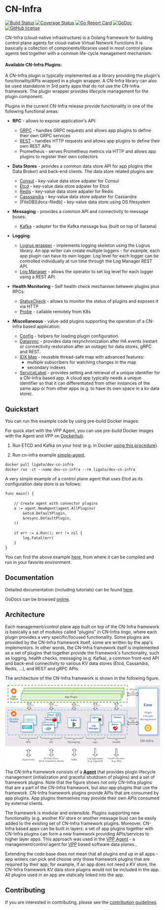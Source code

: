 # CN-Infra

[![Build Status](https://travis-ci.org/ligato/cn-infra.svg?branch=master)](https://travis-ci.org/ligato/cn-infra)
[![Coverage Status](https://coveralls.io/repos/github/ligato/cn-infra/badge.svg?branch=master)](https://coveralls.io/github/ligato/cn-infra?branch=master)
[![Go Report Card](https://goreportcard.com/badge/github.com/ligato/cn-infra)](https://goreportcard.com/report/github.com/ligato/cn-infra)
[![GoDoc](https://godoc.org/github.com/ligato/cn-infra?status.svg)](https://godoc.org/github.com/ligato/cn-infra)
[![GitHub license](https://img.shields.io/badge/license-Apache%20license%202.0-blue.svg)](https://github.com/ligato/cn-infra/blob/master/LICENSE.md)

CN-Infra (cloud-native infrastructure) is a Golang framework for building
control plane agents for cloud-native Virtual Network Functions It is
basically a collection of components/libraries used in most control plane 
agents tied together with a common life-cycle management mechanism.

#### Available CN-Infra Plugins:

A CN-Infra plugin is typically implemented as a library providing the 
plugin's functionality/APIs wrapped in a plugin wrapper. A CN-Infra 
library can also be used standalone in 3rd party apps that do not use
the CN-Infra framework. The plugin wrapper provides lifecycle management 
for the plugin component.

Plugins in the current CN-Infra release provide functionality in one of 
the following functional areas:

* **RPC** - allows to expose application's API:
  - [GRPC][docs-grpc] - handles GRPC requests and allows app plugins to define
    their own GRPC services
  - [REST][docs-rest] - handles HTTP requests and allows app plugins to define
    their own REST APIs
  - Prometheus - serves Prometheus metrics via HTTP and allows
    app plugins to register their own collectors
        
* **Data Stores** - provides a common data store API for app plugins (the 
    Data Broker) and back-end clients. The data store related plugins are:
  - [Consul][docs-consul] - key-value data store adpater for Consul
  - [Etcd][docs-etcd] - key-value data store adpater for Etcd
  - [Redis][docs-redis] - key-value data store adpater for Redis
  - [Casssandra][cassandra] - key-value data store adpater for Cassandra
  - [FileDB][docs-filedb] - key-value data store using OS filesystem
    
* **Messaging** - provides a common API and connectivity to message buses:
  - [Kafka][docs-kafka] - adapter for the Kafka message bus (built on top of
    Sarama)
    
* **Logging**:
  - [Logrus wrapper][logrus] - implements logging skeleton 
    using the Logrus library. An app writer can create multiple loggers -
    for example, each app plugin can have its own logger. Log level
    for each logger can be controlled individually at run time through
    the Log Manager REST API.
  - [Log Manager][docs-logmanager] - allows the operator to set log
    level for each logger using a REST API.
    
* **Health Monitoring** - Self health check mechanism between plugins 
    plus RPCs:
  - [StatusCheck][docs-statuscheck] - allows to monitor the status of plugins
    and exposes it via HTTP
  - [Probe][probe] - callable remotely from K8s
  
* **Miscellaneous** - value-add plugins supporting the operation of a 
    CN-Infra based application: 
  - [Config][config] - helpers for loading plugin configuration.
  - [Datasync][resync] - provides data resynchronization after HA 
    events (restart or connectivity restoration after an outage) for data
    stores, gRPC and REST.
  - [IDX Map][idx-map] - reusable thread-safe map with advanced features:
    * multiple subscribers for watching changes in the map
    * secondary indexes
  - [ServiceLabel][docs-service-label] - provides setting and retrieval of a 
      unique identifier for a CN-Infra based app. A cloud app typically needs
      a unique identifier so that it can differentiated from other instances 
      of the same app or from other apps (e.g. to have its own space in a kv 
      data store).


## Quickstart

You can run this example code by using pre-build Docker images:

For quick start with the VPP Agent, you can use pre-build Docker images with the Agent and VPP
on [Dockerhub][dockerhub].

1. Run ETCD and Kafka on your host (e.g. in Docker 
  [using this procedure][simple-agent]).

2. Run cn-infra example [simple-agent][simple-agent].
```
docker pull ligato/dev-cn-infra
docker run -it --name dev-cn-infra --rm ligato/dev-cn-infra
```

A very simple example of a control plane agent that uses Etcd as its configuration data store 
is as follows:
```
func main() {

	// Create agent with connector plugins
	a := agent.NewAgent(agent.AllPlugins(
		&etcd.DefaultPlugin,
		&resync.DefaultPlugin,
	))

	if err := a.Run(); err != nil {
		log.Fatal(err)
	}
}
```
You can find the above example [here][simple-agent], from where it can be 
compiled and run in your favorite environment.

## Documentation

Detailed documentation (including tutorials) can be found [here][ligato].

GoDocs can be browsed [online][godocs].

## Architecture

Each management/control plane app built on top of the CN-Infra framework is 
basically a set of modules called "plugins" in CN-Infra lingo, where each 
plugin provides a very specific/focused functionality. Some plugins are 
provided by the CN-Infra framework itself, some are written by the app's 
implementors. In other words, the CN-Infra framework itself is implemented
as a set of plugins that together provide the framework's functionality, 
such as logging, health checks, messaging (e.g. Kafka), a common front-end
API and back-end connectivity to various KV data stores (Etcd, Cassandra, 
Redis, ...), and REST and gRPC APIs. 

The architecture of the CN-Infra framework is shown in the following figure.

![arch](docs/imgs/high_level_arch_cninfra.png "High Level Architecture of cn-infra")

The CN-Infra framework consists of a **[Agent][agent]** that provides plugin
lifecycle management (initialization and graceful shutdown of plugins) 
and a set of framework plugins. Note that the figure shows not only 
CN-Infra plugins that are a part of the CN-Infra framework, but also 
app plugins that use the framework. CN-Infra framework plugins provide 
APIs that are consumed by app plugins. App plugins themselves may 
provide their own APIs consumed by external clients.

The framework is modular and extensible. Plugins supporting new functionality
(e.g. another KV store or another message bus) can be easily added to the
existing set of CN-Infra framework plugins. Moreover, CN-Infra based apps
can be built in layers: a set of app plugins together with CN-Infra plugins
can form a new framework providing APIs/services to higher layer apps. 
This approach was used in the [VPP Agent][vpp-agent] - a management/control agent
for [VPP][vpp] based software data planes.,

Extending the code base does not mean that all plugins end up in all 
apps - app writers can pick and choose only those framework plugins that 
are required by their app; for example, if an app does not need a KV 
store, the CN-Infra framework KV data store plugins would not be included
in the app. All plugins used in an app are statically linked into the 
app.
   
## Contributing

If you are interested in contributing, please see the [contribution guidelines](CONTRIBUTING.md).

[agent]: agent
[cassandra]: db/sql/cassandra
[config]: config
[dockerhub]: https://hub.docker.com/r/ligato/dev-cn-infra/
[docs-consul]: https://docs.ligato.io/en/latest/plugins/db-plugins/#consul-plugin
[docs-etcd]: https://docs.ligato.io/en/latest/plugins/db-plugins/#etcd-plugin
[docs-grpc]: https://docs.ligato.io/en/latest/plugins/connection-plugins/#vpp-agent-grpc
[docs-kafka]: https://docs.ligato.io/en/latest/plugins/plugin-overview/#messagingkafka
[docs-logmanager]: https://docs.ligato.io/en/latest/plugins/infra-plugins/#log-manager
[docs-statuscheck]: https://docs.ligato.io/en/latest/plugins/infra-plugins/#status-check
[docs-redis]: https://docs.ligato.io/en/latest/plugins/db-plugins/#redis
[docs-rest]: https://docs.ligato.io/en/latest/plugins/connection-plugins/#rest-plugin
[docs-service-label]: https://docs.ligato.io/en/latest/plugins/infra-plugins/#service-label
[godocs]: https://godoc.org/github.com/ligato/vpp-agent
[idx-map]: idxmap
[ligato]: https://docs.ligato.io
[logrus]: logging/logrus
[probe]: health/probe
[resync]: datasync/resync
[simple-agent]: examples/simple-agent/README.md
[vpp]: https://fd.io
[vpp-agent]: https://github.com/ligato/vpp-agent
